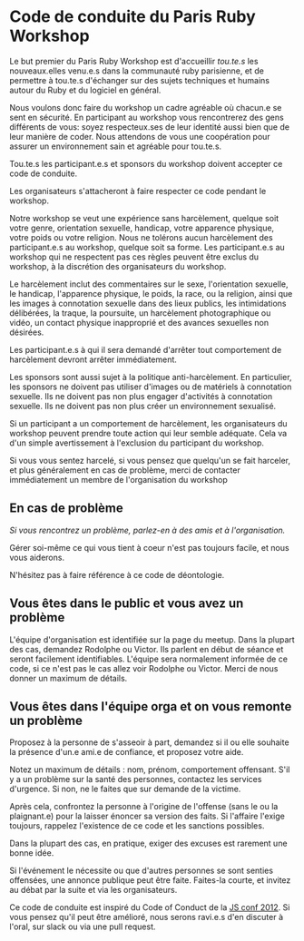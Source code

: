 # Code de conduite du Paris Ruby Workshop

Le but premier du Paris Ruby Workshop est d'accueillir *tou.te.s* les nouveaux.elles venu.e.s dans la communauté ruby parisienne, et de permettre à tou.te.s d'échanger sur des sujets techniques et humains autour du Ruby et du logiciel en général.

Nous voulons donc faire du workshop un cadre agréable où chacun.e se sent en sécurité. En participant au workshop vous rencontrerez des gens différents de vous: soyez respecteux.ses de leur identité aussi bien que de leur manière de coder. Nous attendons de vous une coopération pour assurer un environnement sain et agréable pour tou.te.s.

Tou.te.s les participant.e.s et sponsors du workshop doivent accepter ce code de conduite.

Les organisateurs s'attacheront à faire respecter ce code pendant le workshop.

Notre workshop se veut une expérience sans harcèlement, quelque soit votre genre, orientation sexuelle, handicap, votre apparence physique, votre poids ou votre religion. Nous ne tolérons aucun harcèlement des participant.e.s au workshop, quelque soit sa forme. Les participant.e.s au workshop qui ne respectent pas ces règles peuvent être exclus du workshop, à la discrétion des organisateurs du workshop.

Le harcèlement inclut des commentaires sur le sexe, l'orientation sexuelle, le handicap, l'apparence physique, le poids, la race, ou la religion, ainsi que les images à connotation sexuelle dans des lieux publics, les intimidations délibérées, la traque, la poursuite, un harcèlement photographique ou vidéo, un contact physique inapproprié et des avances sexuelles non désirées.

Les participant.e.s à qui il sera demandé d'arrêter tout comportement de harcèlement devront arrêter immédiatement.

Les sponsors sont aussi sujet à la politique anti-harcèlement. En particulier, les sponsors ne doivent pas utiliser d'images ou de matériels à connotation sexuelle. Ils ne doivent pas non plus engager d'activités à connotation sexuelle.
Ils ne doivent pas non plus créer un environnement sexualisé.

Si un participant a un comportement de harcèlement, les organisateurs du workshop peuvent prendre toute action qui leur semble adéquate. Cela va d'un simple avertissement à l'exclusion du participant du workshop.

Si vous vous sentez harcelé, si vous pensez que quelqu'un se fait harceler, et plus généralement en cas de problème, merci de contacter immédiatement un membre de l'organisation du workshop

## En cas de problème
_Si vous rencontrez un problème, parlez-en à des amis et à l'organisation._

Gérer soi-même ce qui vous tient à coeur n'est pas toujours facile, et nous vous aiderons.

N'hésitez pas à faire référence à ce code de déontologie.

## Vous êtes dans le public et vous avez un problème
L'équipe d'organisation est identifiée sur la page du meetup. Dans la plupart des cas, demandez Rodolphe ou Victor. Ils parlent en début de séance et seront facilement identifiables. L'équipe sera normalement informée de ce code, si ce n'est pas le cas allez voir Rodolphe ou Victor. Merci de nous donner un maximum de détails.

## Vous êtes dans l'équipe orga et on vous remonte un problème
Proposez à la personne de s'asseoir à part, demandez si il ou elle souhaite la présence d'un.e ami.e de confiance, et proposez votre aide.

Notez un maximum de détails : nom, prénom, comportement offensant. S'il y a un problème sur la santé des personnes, contactez les services d'urgence. Si non, ne le faites que sur demande de la victime.

Après cela, confrontez la personne à l'origine de l'offense (sans le ou la plaignant.e) pour la laisser énoncer sa version des faits. Si l'affaire l'exige toujours, rappelez l'existence de ce code et les sanctions possibles.

Dans la plupart des cas, en pratique, exiger des excuses est rarement une bonne idée.

Si l'événement le nécessite ou que d'autres personnes se sont senties offensées, une annonce publique peut être faite. Faites-la courte, et invitez au débat par la suite et via les organisateurs.


Ce code de conduite est inspiré du Code of Conduct de la [JS conf 2012](http://2012.jsconf.us/#/about). Si vous pensez qu'il peut être amélioré, nous serons ravi.e.s d'en discuter à l'oral, sur slack ou via une pull request.
